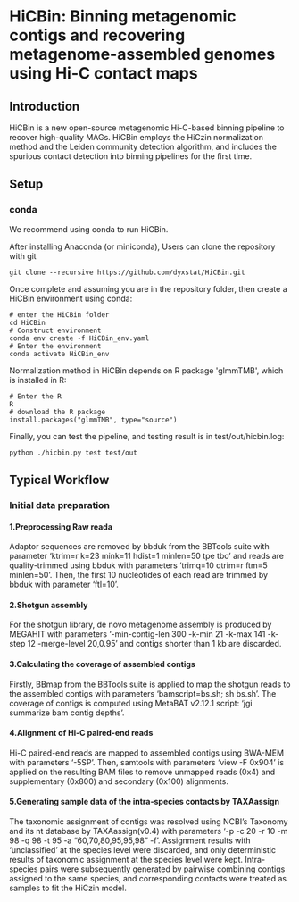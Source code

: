 # HiCBin: Binning metagenomic contigs and recovering metagenome-assembled genomes using Hi-C contact maps

## Introduction
HiCBin is a new open-source metagenomic Hi-C-based binning pipeline to recover high-quality MAGs. HiCBin employs the HiCzin normalization method and the Leiden community detection algorithm, and includes the spurious contact detection into binning pipelines for the first time.

## Setup
### conda
We recommend using conda to run HiCBin.

After installing Anaconda (or miniconda), Users can clone the repository with git
```
git clone --recursive https://github.com/dyxstat/HiCBin.git
```

Once complete and assuming you are in the repository folder, then create a HiCBin environment using conda:
```
# enter the HiCBin folder
cd HiCBin
# Construct environment
conda env create -f HiCBin_env.yaml
# Enter the environment
conda activate HiCBin_env
```

Normalization method in HiCBin depends on R package 'glmmTMB', which is installed in R:
```
# Enter the R
R
# download the R package 
install.packages("glmmTMB", type="source")
```
Finally, you can test the pipeline, and testing result is in test/out/hicbin.log:
```
python ./hicbin.py test test/out
```

## Typical Workflow
### Initial data preparation
#### 1.Preprocessing Raw reada
Adaptor sequences are removed by bbduk from the BBTools suite with parameter ‘ktrim=r k=23 mink=11 hdist=1 minlen=50 tpe tbo’ and reads are quality-trimmed using bbduk with parameters ‘trimq=10 qtrim=r ftm=5 minlen=50’. Then, the first 10 nucleotides of each read are trimmed by bbduk with parameter ‘ftl=10’.
#### 2.Shotgun assembly
For the shotgun library, de novo metagenome assembly is produced by MEGAHIT with parameters ‘-min-contig-len 300 -k-min 21 -k-max 141 -k-step 12 -merge-level 20,0.95’ and contigs shorter than 1 kb are discarded.
#### 3.Calculating the coverage of assembled contigs
Firstly, BBmap from the BBTools suite is applied to map the shotgun reads to the assembled contigs with parameters ‘bamscript=bs.sh; sh bs.sh’. The coverage of contigs is computed using MetaBAT v2.12.1 script: ‘jgi summarize bam contig depths’.
#### 4.Alignment of Hi-C paired-end reads
Hi-C paired-end reads are mapped to assembled contigs using BWA-MEM with parameters ‘-5SP’. Then, samtools with parameters ‘view -F 0x904’ is applied on the resulting BAM files to remove unmapped reads (0x4) and supplementary (0x800) and secondary (0x100) alignments. 
#### 5.Generating sample data of the intra-species contacts by TAXAassign
The taxonomic assignment of contigs was resolved using NCBI’s Taxonomy and its nt database by TAXAassign(v0.4) with parameters ‘-p -c 20 -r 10 -m 98 -q 98 -t 95 -a “60,70,80,95,95,98” -f’. Assignment results with ‘unclassified’ at the species level were discarded, and only deterministic results of taxonomic assignment at the species level were kept. Intra-species pairs were subsequently generated by pairwise combining contigs assigned to the same species, and corresponding contacts were treated as samples to fit the HiCzin model.









